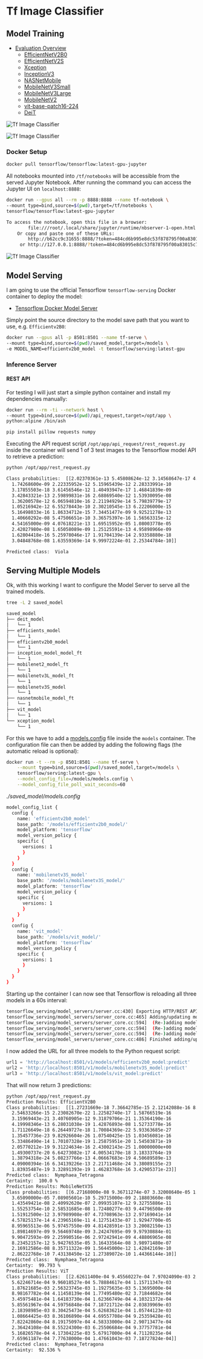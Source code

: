 # Tf Image Classifier

## Model Training

* [Evaluation Overview](/notebooks/)
  * [EfficientNetV2B0]()
  * [EfficientNetV2S]()
  * [Xception]()
  * [InceptionV3]()
  * [NASNetMobile]()
  * [MobileNetV3Small]()
  * [MobileNetV3Large]()
  * [MobileNetV2]()
  * [vit-base-patch16-224]()
  * [DeiT]()


![Tf Image Classifier](./notebooks/assets/Model_Eval_04.webp)


![Tf Image Classifier](./notebooks/assets/Model_Eval_07.webp)


### Docker Setup

```bash
docker pull tensorflow/tensorflow:latest-gpu-jupyter
```

All notebooks mounted into `/tf/notebooks` will be accessible from the served Jupyter Notebook. After running the command you can access the Jupyter UI on `localhost:8888`:

```bash
docker run --gpus all --rm -p 8888:8888 --name tf-notebook \
--mount type=bind,source=$(pwd),target=/tf/notebooks \
tensorflow/tensorflow:latest-gpu-jupyter
```

```bash
To access the notebook, open this file in a browser:
        file:///root/.local/share/jupyter/runtime/nbserver-1-open.html
    Or copy and paste one of these URLs:
        http://b62cc9c31655:8888/?token=484cd6b995e8dc53f878795f00a83015c74410771882141c
     or http://127.0.0.1:8888/?token=484cd6b995e8dc53f878795f00a83015c74410771882141c
```


![Tf Image Classifier](./notebooks/assets/Model_Eval_08.webp)


## Model Serving

I am going to use the official Tensorflow `tensorflow-serving` Docker container to deploy the model:

* [Tensorflow Docker Model Server](https://mpolinowski.github.io/docs/IoT-and-Machine-Learning/AIOps/2023-01-01-tf-model-server/2023-01-01/)


Simply point the source directory to the model save path that you want to use, e.g. `Efficientv2B0`:


```bash
docker run --gpus all -p 8501:8501 --name tf-serve \
--mount type=bind,source=$(pwd)/saved_model,target=/models \
-e MODEL_NAME=efficientv2b0_model -t tensorflow/serving:latest-gpu
```


### Inference Server

#### REST API

For testing I will just start a simple python container and install my dependencies manually:

```bash
docker run --rm -ti --network host \
--mount type=bind,source=$(pwd)/api_request,target=/opt/app \
python:alpine /bin/ash
```


```bash
pip install pillow requests numpy
```

Executing the API request script `/opt/app/api_request/rest_request.py` inside the container will send 1 of 3 test images to the Tensorflow model API to retrieve a prediction:


```bash
python /opt/app/rest_request.py

Class probabilities:  [[2.02370361e-13 5.45808624e-12 3.14568647e-17 4.50543422e-11
  1.74268600e-09 2.22335952e-12 5.15965439e-12 2.28333991e-10
  3.17855503e-18 3.61456546e-12 1.40493947e-17 1.46841839e-09
  3.42843321e-13 2.59899831e-16 2.68869540e-12 1.53930095e-08
  1.36200578e-12 6.06594810e-16 2.21194929e-14 5.79839779e-17
  1.05216942e-12 6.55278443e-10 2.30210545e-13 6.22206000e-15
  5.16498033e-16 1.86334712e-15 7.34451477e-09 9.92521278e-13
  1.40660292e-08 5.47506651e-10 3.36575397e-16 1.56563315e-12
  4.54165000e-09 4.07618221e-13 1.69515952e-05 1.08003778e-05
  2.42027980e-08 1.65058089e-09 1.25125591e-13 4.95898966e-09
  1.62804418e-16 5.25978046e-17 1.91704139e-14 2.93358880e-18
  3.04848768e-08 1.63559369e-14 9.99972224e-01 2.25344784e-10]]

Predicted class:  Viola
```


## Serving Multiple Models

Ok, with this working I want to configure the Model Server to serve all the trained models.


```bash
tree -L 2 saved_model

saved_model
├── deit_model
│   └── 1
├── efficients_model
│   └── 1
├── efficientv2b0_model
│   └── 1
├── inception_model_model_ft
│   └── 1
├── mobilenet2_model_ft
│   └── 1
├── mobilenetv3L_model_ft
│   └── 1
├── mobilenetv3S_model
│   └── 1
├── nasnetmobile_model_ft
│   └── 1
├── vit_model
│   └── 1
└── xception_model
    └── 1
```

For this we have to add a [models.config](https://www.tensorflow.org/tfx/serving/serving_config) file inside the `models` container. The configuration file can then be added by adding the following flags (the automatic reload is optional):


```bash
docker run -t --rm -p 8501:8501 --name tf-serve \
    --mount type=bind,source=$(pwd)/saved_model,target=/models \
    tensorflow/serving:latest-gpu \
    --model_config_file=/models/models.config \
    --model_config_file_poll_wait_seconds=60
```


_./saved\_model/models.config_


```bash
model_config_list {
  config {
    name: 'efficientv2b0_model'
    base_path: '/models/efficientv2b0_model/'
    model_platform: 'tensorflow'
    model_version_policy {
    specific {
      versions: 1
      }
    }
  }
  config {
    name: 'mobilenetv3S_model'
    base_path: '/models/mobilenetv3S_model/'
    model_platform: 'tensorflow'
    model_version_policy {
    specific {
      versions: 1
      }
    }
  }
  config {
    name: 'vit_model'
    base_path: '/models/vit_model/'
    model_platform: 'tensorflow'
    model_version_policy {
    specific {
      versions: 1
      }
    }
  }
}
```

Starting up the container I can now see that Tensorflow is reloading all three models in a 60s interval:


```bash
tensorflow_serving/model_servers/server.cc:430] Exporting HTTP/REST API at:localhost:8501 ...
tensorflow_serving/model_servers/server_core.cc:465] Adding/updating models.
tensorflow_serving/model_servers/server_core.cc:594]  (Re-)adding model: efficientv2b0_model
tensorflow_serving/model_servers/server_core.cc:594]  (Re-)adding model: mobilenetv3S_model
tensorflow_serving/model_servers/server_core.cc:594]  (Re-)adding model: vit_model
tensorflow_serving/model_servers/server_core.cc:486] Finished adding/updating models
```


I now added the URL for all three models to the Python request script:


```python
url1 = 'http://localhost:8501/v1/models/efficientv2b0_model:predict'
url2 = 'http://localhost:8501/v1/models/mobilenetv3S_model:predict'
url3 = 'http://localhost:8501/v1/models/vit_model:predict'
```


That will now return 3 predictions:


```bash
python /opt/app/rest_request.py
Prediction Results: EfficientV2B0
Class probabilities:  [[1.27231669e-18 7.36642785e-15 2.12142088e-16 8.37840160e-13
  2.54633266e-15 2.23082670e-22 1.22582740e-17 1.58766519e-16
  3.15969443e-21 3.40760905e-12 9.31879706e-21 1.35364190e-16
  4.19998346e-13 6.28031038e-19 1.42876893e-08 1.52733778e-16
  1.71126649e-18 6.26449727e-18 1.70084369e-22 5.93363685e-27
  1.35457736e-23 9.82926604e-26 1.07540425e-15 1.03456081e-16
  5.33486490e-14 1.70107328e-19 1.25875951e-20 1.54503871e-19
  2.05770212e-19 9.31224634e-16 2.43002143e-25 1.00000000e+00
  1.49300737e-20 6.64273082e-17 4.00534170e-18 3.18333764e-19
  1.38794318e-24 5.08237766e-13 4.06667683e-19 4.50689589e-13
  4.09000394e-16 6.34139226e-13 2.21711468e-24 3.38089155e-23
  1.83935487e-19 3.32891393e-19 1.46283768e-16 3.42905371e-23]]
Predicted class:  Nymphaea_Tetragona
Certainty:  100.0 %
Prediction Results: MobileNetV3S
Class probabilities:  [[6.27168000e-08 9.36711274e-07 3.32008640e-05 1.82103206e-04
  3.65090000e-05 7.08905601e-10 5.29715000e-09 2.18803660e-08
  1.43549421e-08 2.40992620e-07 2.09935107e-12 9.32755886e-11
  1.55253754e-10 2.58531685e-08 1.72480277e-03 9.44796508e-09
  1.51912500e-12 3.97989908e-07 4.73708963e-13 2.97169041e-14
  4.57825137e-14 4.23965169e-11 4.12751433e-07 1.92947700e-05
  8.95965513e-06 5.97457550e-09 4.81428591e-13 3.20082150e-13
  1.89814697e-09 9.56469748e-09 3.24247695e-09 9.97930884e-01
  9.90472593e-09 2.25990516e-06 2.97242941e-09 4.48806965e-08
  8.23452157e-12 5.94276535e-05 3.16433564e-08 3.98971480e-07
  2.16912586e-08 8.35711322e-09 1.56445000e-12 1.42842169e-10
  2.86222768e-10 7.43138450e-12 1.27389072e-10 1.44366144e-10]]
Predicted class:  Nymphaea_Tetragona
Certainty:  99.793 %
Prediction Results: ViT
Class probabilities:  [[2.62611400e-04 9.45560227e-04 7.97024090e-03 2.50866893e-03
  5.62246714e-04 9.96018527e-04 5.78884617e-04 1.15711347e-03
  1.87621685e-03 2.56323745e-03 1.19275635e-03 5.13695000e-04
  8.98167782e-04 4.11458139e-04 1.77495480e-02 3.71844682e-04
  3.45975481e-04 1.64183730e-04 1.62366749e-04 4.10321372e-04
  5.85561967e-04 4.59756848e-04 7.18721712e-04 2.03839969e-03
  2.18398985e-03 8.30425473e-04 5.62683621e-04 1.05744123e-03
  1.08664425e-03 8.36106890e-04 4.69557708e-04 9.25359428e-01
  7.82242860e-04 8.19175097e-04 4.58333000e-04 2.90713477e-04
  2.36424108e-04 8.55224300e-03 6.25506684e-04 9.37757781e-04
  5.16826578e-04 4.17304225e-03 5.67917000e-04 4.71120235e-04
  7.65961187e-04 7.77638000e-04 1.47661043e-03 7.18727824e-04]]
Predicted class:  Nymphaea_Tetragona
Certainty:  92.536 %
```